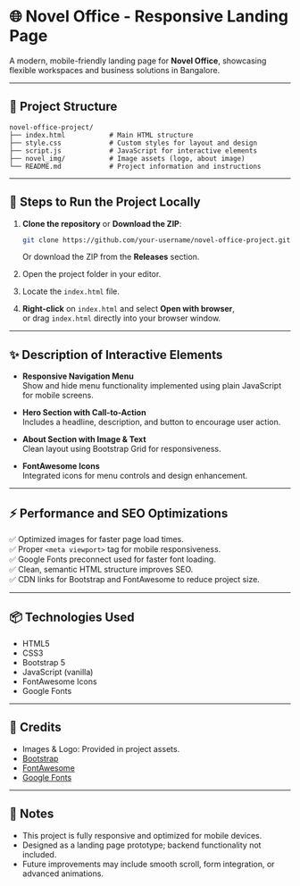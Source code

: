 # 🌐 Novel Office - Responsive Landing Page

A modern, mobile-friendly landing page for **Novel Office**, showcasing flexible workspaces and business solutions in Bangalore.

---

## 📁 Project Structure

```
novel-office-project/
├── index.html           # Main HTML structure
├── style.css            # Custom styles for layout and design
├── script.js            # JavaScript for interactive elements
├── novel_img/           # Image assets (logo, about image)
└── README.md            # Project information and instructions
```

---

## 🚀 Steps to Run the Project Locally

1. **Clone the repository** or **Download the ZIP**:
   ```bash
   git clone https://github.com/your-username/novel-office-project.git
   ```
   Or download the ZIP from the **Releases** section.

2. Open the project folder in your editor.

3. Locate the `index.html` file.

4. **Right-click** on `index.html` and select **Open with browser**,  
   or drag `index.html` directly into your browser window.

---

## ✨ Description of Interactive Elements

- **Responsive Navigation Menu**  
  Show and hide menu functionality implemented using plain JavaScript for mobile screens.

- **Hero Section with Call-to-Action**  
  Includes a headline, description, and button to encourage user action.

- **About Section with Image & Text**  
  Clean layout using Bootstrap Grid for responsiveness.

- **FontAwesome Icons**  
  Integrated icons for menu controls and design enhancement.

---

## ⚡ Performance and SEO Optimizations

✅ Optimized images for faster page load times.  
✅ Proper `<meta viewport>` tag for mobile responsiveness.  
✅ Google Fonts preconnect used for faster font loading.  
✅ Clean, semantic HTML structure improves SEO.  
✅ CDN links for Bootstrap and FontAwesome to reduce project size.  

---

## 📦 Technologies Used

- HTML5  
- CSS3  
- Bootstrap 5  
- JavaScript (vanilla)  
- FontAwesome Icons  
- Google Fonts  

---

## 🙌 Credits

- Images & Logo: Provided in project assets.  
- [Bootstrap](https://getbootstrap.com)  
- [FontAwesome](https://fontawesome.com)  
- [Google Fonts](https://fonts.google.com)  

---

## 🔖 Notes

- This project is fully responsive and optimized for mobile devices.  
- Designed as a landing page prototype; backend functionality not included.  
- Future improvements may include smooth scroll, form integration, or advanced animations.  
